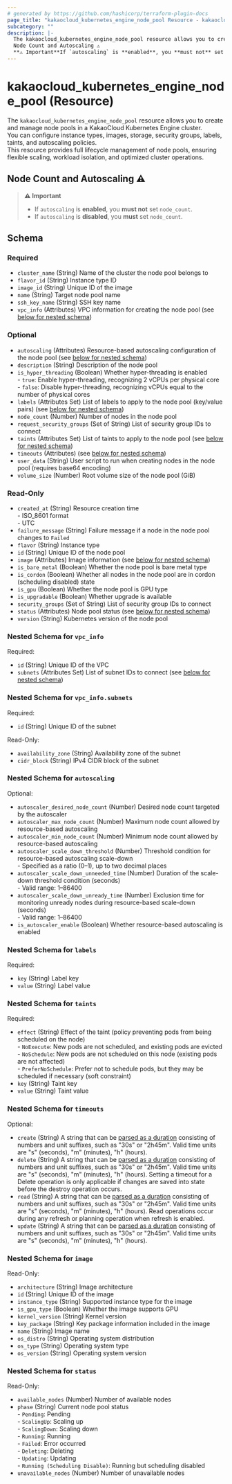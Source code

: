 ```yaml
---
# generated by https://github.com/hashicorp/terraform-plugin-docs
page_title: "kakaocloud_kubernetes_engine_node_pool Resource - kakaocloud"
subcategory: ""
description: |-
  The kakaocloud_kubernetes_engine_node_pool resource allows you to create and manage node pools in a KakaoCloud Kubernetes Engine cluster.You can configure instance types, images, storage, security groups, labels, taints, and autoscaling policies.This resource provides full lifecycle management of node pools, ensuring flexible scaling, workload isolation, and optimized cluster operations.
  Node Count and Autoscaling ⚠️
  **⚠️ Important**If `autoscaling` is **enabled**, you **must not** set `node_count`.If `autoscaling` is **disabled**, you **must** set `node_count`.
---
```


# kakaocloud_kubernetes_engine_node_pool (Resource)

The `kakaocloud_kubernetes_engine_node_pool` resource allows you to create and manage node pools in a KakaoCloud Kubernetes Engine cluster.  
You can configure instance types, images, storage, security groups, labels, taints, and autoscaling policies.  
This resource provides full lifecycle management of node pools, ensuring flexible scaling, workload isolation, and optimized cluster operations.


## Node Count and Autoscaling ⚠️

> **⚠️ Important**
>
> - If `autoscaling` is **enabled**, you **must not** set `node_count`.
> - If `autoscaling` is **disabled**, you **must** set `node_count`.



<!-- schema generated by tfplugindocs -->
## Schema

### Required

- `cluster_name` (String) Name of the cluster the node pool belongs to
- `flavor_id` (String) Instance type ID
- `image_id` (String) Unique ID of the image
- `name` (String) Target node pool name
- `ssh_key_name` (String) SSH key name
- `vpc_info` (Attributes) VPC information for creating the node pool (see [below for nested schema](#nestedatt--vpc_info))

### Optional

- `autoscaling` (Attributes) Resource-based autoscaling configuration of the node pool (see [below for nested schema](#nestedatt--autoscaling))
- `description` (String) Description of the node pool
- `is_hyper_threading` (Boolean) Whether hyper-threading is enabled <br/> - `true`: Enable hyper-threading, recognizing 2 vCPUs per physical core <br/> - `false`: Disable hyper-threading, recognizing vCPUs equal to the number of physical cores
- `labels` (Attributes Set) List of labels to apply to the node pool (key/value pairs) (see [below for nested schema](#nestedatt--labels))
- `node_count` (Number) Number of nodes in the node pool
- `request_security_groups` (Set of String) List of security group IDs to connect
- `taints` (Attributes Set) List of taints to apply to the node pool (see [below for nested schema](#nestedatt--taints))
- `timeouts` (Attributes) (see [below for nested schema](#nestedatt--timeouts))
- `user_data` (String) User script to run when creating nodes in the node pool (requires base64 encoding)
- `volume_size` (Number) Root volume size of the node pool (GiB)

### Read-Only

- `created_at` (String) Resource creation time <br/> - ISO_8601 format  <br/> - UTC
- `failure_message` (String) Failure message if a node in the node pool changes to `Failed`
- `flavor` (String) Instance type
- `id` (String) Unique ID of the node pool
- `image` (Attributes) Image information (see [below for nested schema](#nestedatt--image))
- `is_bare_metal` (Boolean) Whether the node pool is bare metal type
- `is_cordon` (Boolean) Whether all nodes in the node pool are in cordon (scheduling disabled) state
- `is_gpu` (Boolean) Whether the node pool is GPU type
- `is_upgradable` (Boolean) Whether upgrade is available
- `security_groups` (Set of String) List of security group IDs to connect
- `status` (Attributes) Node pool status (see [below for nested schema](#nestedatt--status))
- `version` (String) Kubernetes version of the node pool

<a id="nestedatt--vpc_info"></a>
### Nested Schema for `vpc_info`

Required:

- `id` (String) Unique ID of the VPC
- `subnets` (Attributes Set) List of subnet IDs to connect (see [below for nested schema](#nestedatt--vpc_info--subnets))

<a id="nestedatt--vpc_info--subnets"></a>
### Nested Schema for `vpc_info.subnets`

Required:

- `id` (String) Unique ID of the subnet

Read-Only:

- `availability_zone` (String) Availability zone of the subnet
- `cidr_block` (String) IPv4 CIDR block of the subnet



<a id="nestedatt--autoscaling"></a>
### Nested Schema for `autoscaling`

Optional:

- `autoscaler_desired_node_count` (Number) Desired node count targeted by the autoscaler
- `autoscaler_max_node_count` (Number) Maximum node count allowed by resource-based autoscaling
- `autoscaler_min_node_count` (Number) Minimum node count allowed by resource-based autoscaling
- `autoscaler_scale_down_threshold` (Number) Threshold condition for resource-based autoscaling scale-down <br/> - Specified as a ratio (0–1), up to two decimal places
- `autoscaler_scale_down_unneeded_time` (Number) Duration of the scale-down threshold condition (seconds) <br/> - Valid range: 1–86400
- `autoscaler_scale_down_unready_time` (Number) Exclusion time for monitoring unready nodes during resource-based scale-down (seconds) <br/> - Valid range: 1–86400
- `is_autoscaler_enable` (Boolean) Whether resource-based autoscaling is enabled


<a id="nestedatt--labels"></a>
### Nested Schema for `labels`

Required:

- `key` (String) Label key
- `value` (String) Label value


<a id="nestedatt--taints"></a>
### Nested Schema for `taints`

Required:

- `effect` (String) Effect of the taint (policy preventing pods from being scheduled on the node) <br/> - `NoExecute`: New pods are not scheduled, and existing pods are evicted <br/> - `NoSchedule`: New pods are not scheduled on this node (existing pods are not affected) <br/> - `PreferNoSchedule`: Prefer not to schedule pods, but they may be scheduled if necessary (soft constraint)
- `key` (String) Taint key
- `value` (String) Taint value


<a id="nestedatt--timeouts"></a>
### Nested Schema for `timeouts`

Optional:

- `create` (String) A string that can be [parsed as a duration](https://pkg.go.dev/time#ParseDuration) consisting of numbers and unit suffixes, such as "30s" or "2h45m". Valid time units are "s" (seconds), "m" (minutes), "h" (hours).
- `delete` (String) A string that can be [parsed as a duration](https://pkg.go.dev/time#ParseDuration) consisting of numbers and unit suffixes, such as "30s" or "2h45m". Valid time units are "s" (seconds), "m" (minutes), "h" (hours). Setting a timeout for a Delete operation is only applicable if changes are saved into state before the destroy operation occurs.
- `read` (String) A string that can be [parsed as a duration](https://pkg.go.dev/time#ParseDuration) consisting of numbers and unit suffixes, such as "30s" or "2h45m". Valid time units are "s" (seconds), "m" (minutes), "h" (hours). Read operations occur during any refresh or planning operation when refresh is enabled.
- `update` (String) A string that can be [parsed as a duration](https://pkg.go.dev/time#ParseDuration) consisting of numbers and unit suffixes, such as "30s" or "2h45m". Valid time units are "s" (seconds), "m" (minutes), "h" (hours).


<a id="nestedatt--image"></a>
### Nested Schema for `image`

Read-Only:

- `architecture` (String) Image architecture
- `id` (String) Unique ID of the image
- `instance_type` (String) Supported instance type for the image
- `is_gpu_type` (Boolean) Whether the image supports GPU
- `kernel_version` (String) Kernel version
- `key_package` (String) Key package information included in the image
- `name` (String) Image name
- `os_distro` (String) Operating system distribution
- `os_type` (String) Operating system type
- `os_version` (String) Operating system version


<a id="nestedatt--status"></a>
### Nested Schema for `status`

Read-Only:

- `available_nodes` (Number) Number of available nodes
- `phase` (String) Current node pool status <br/>- `Pending`: Pending <br/>- `ScalingUp`: Scaling up <br/>- `ScalingDown`: Scaling down <br/>- `Running`: Running <br/>- `Failed`: Error occurred <br/>- `Deleting`: Deleting  <br/>- `Updating`: Updating <br/>- `Running (Scheduling Disable)`: Running but scheduling disabled
- `unavailable_nodes` (Number) Number of unavailable nodes
